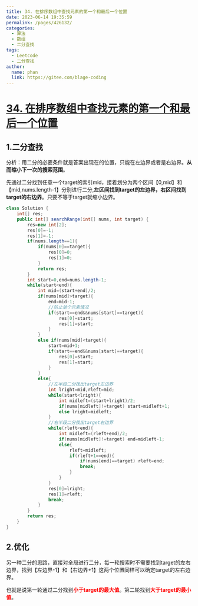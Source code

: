 ```yaml
---
title: 34. 在排序数组中查找元素的第一个和最后一个位置
date: 2023-06-14 19:35:59
permalink: /pages/426132/
categories:
  - 算法
  - 数组
  - 二分查找
tags:
  - Leetcode
  - 二分查找
author: 
  name: phan
  link: https://gitee.com/blage-coding
---
```

# [34. 在排序数组中查找元素的第一个和最后一个位置](https://leetcode.cn/problems/find-first-and-last-position-of-element-in-sorted-array/)

## 1.二分查找

分析：用二分的必要条件就是答案出现在的位置，只能在左边界或者是右边界。**从而缩小下一次的搜索范围**。

先通过二分找到任意一个target的索引mid，接着划分为两个区间【0,mid】和【mid,nums.length-1】分别进行二分,**左区间找到target的左边界，右区间找到target的右边界**。只要不等于target就缩小边界。

```java
class Solution {
    int[] res;
    public int[] searchRange(int[] nums, int target) {
        res=new int[2];
        res[0]=-1;
        res[1]=-1;
        if(nums.length==1){
            if(nums[0]==target){
                res[0]=0;
                res[1]=0;
            }
            return res;
        }
        int start=0,end=nums.length-1;
        while(start<end){
            int mid=(start+end)/2;
            if(nums[mid]>target){
                end=mid-1;
                //防止单个元素情况
                if(start==end&&nums[start]==target){
                    res[0]=start;
                    res[1]=start; 
                }
            }
            else if(nums[mid]<target){
                start=mid+1;
                if(start==end&&nums[start]==target){
                    res[0]=start;
                    res[1]=start; 
                }
            }
            else{
                //左半段二分找出target左边界
                int lright=mid,rleft=mid;
                while(start<lright){
                    int midleft=(start+lright)/2;
                    if(nums[midleft]!=target) start=midleft+1;
                    else lright=midleft;
                }
                //右半段二分找出target右边界
                while(rleft<end){
                    int midleft=(rleft+end)/2;
                    if(nums[midleft]!=target) end=midleft-1;
                    else{
                        rleft=midleft;
                        if(rleft+1==end){
                            if(nums[end]==target) rleft=end;
                            break;
                        }
                    }
                }
                res[0]=lright;
                res[1]=rleft;
                break;
            }
        }
        return res;
    }
}
```

## 2.优化

另一种二分的思路，直接对全局进行二分，每一轮搜索时不需要找到target的左右边界，找到【左边界-1】和【右边界+1】这两个位置同样可以确定target的左右边界。

也就是说第一轮通过二分找到<font color="red">**小于target的最大值**</font>。第二轮找到<font color="red">**大于target的最小值**</font>。

